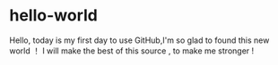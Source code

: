# hello-world
Hello, today  is  my  first day  to  use   GitHub,I'm so   glad  to   found   this   new  world ！  I  will  make  the  best   of  this  source ,  to  make  me  stronger !
